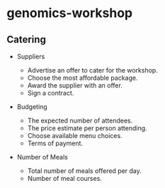 # genomics-workshop

## Catering
* Suppliers
  * Advertise an offer to cater for the workshop.
  * Choose the most affordable package.
  * Award the supplier with an offer.
  * Sign a contract.

* Budgeting
  * The expected number of attendees.
  * The price estimate per person attending.
  * Choose available menu choices.
  * Terms of payment.

* Number of Meals
  * Total number of meals offered per day.
  * Number of meal courses.
